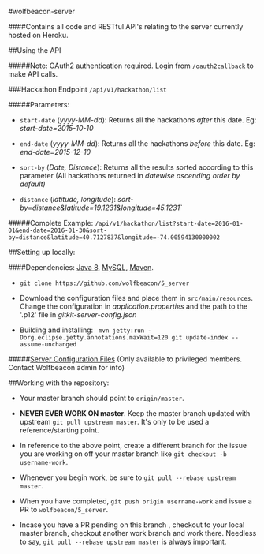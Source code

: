 #wolfbeacon-server

####Contains all code and RESTful API's relating to the server currently hosted on Heroku.

##Using the API

#####Note: OAuth2 authentication required. Login from `/oauth2callback` to make API calls.

###Hackathon Endpoint
`/api/v1/hackathon/list`

#####Parameters:
* `start-date` (*yyyy-MM-dd*): Returns all the hackathons *after* this date. Eg: *start-date=2015-10-10*

* `end-date` (*yyyy-MM-dd*): Returns all the hackathons *before* this date. Eg: *end-date=2015-12-10*

* `sort-by` (*Date, Distance*): Returns all the results sorted according to this parameter (All hackathons returned in *datewise ascending order by default)*

 * `distance` (*latitude, longitude*): *sort-by=distance&latitude=19.1231&longitude=45.1231`*

#####Complete Example: `/api/v1/hackathon/list?start-date=2016-01-01&end-date=2016-01-30&sort-by=distance&latitude=40.7127837&longitude=-74.00594130000002`


##Setting up locally:

####Dependencies: [Java 8](https://www.java.com/en/download/), [MySQL](http://dev.mysql.com/doc/refman/5.7/en/installing.html), [Maven](https://maven.apache.org/download.cgi).

* `git clone https://github.com/wolfbeacon/5_server`
* Download the configuration files and place them in `src/main/resources`. Change the configuration in *application.properties* and the path to the '.p12' file in *gitkit-server-config.json*

* Building and installing: `
mvn jetty:run -Dorg.eclipse.jetty.annotations.maxWait=120
git update-index --assume-unchanged`


#####[Server Configuration Files](https://www.dropbox.com/s/hlr83gg9nn0t78b/wolfbeacon_5_server_config_files_priviliged.tar.gz?dl=0) (Only available to privileged members. Contact Wolfbeacon admin for info)


##Working with the repository:
* Your master branch should point to `origin/master`. 

* **NEVER EVER WORK ON master**. Keep the master branch updated with upstream `git pull upstream master`. It's only to be used a reference/starting point.

* In reference to the above point, create a different branch for the issue you are working on off your master branch like `git checkout -b username-work`.

* Whenever you begin work, be sure to `git pull --rebase upstream master`. 

* When you have completed, `git push origin username-work` and issue a PR to `wolfbeacon/5_server`. 

* Incase you have a PR pending on this branch , checkout to your local master branch, checkout another work branch and work there. Needless to say, `git pull --rebase upstream master` is always important.
